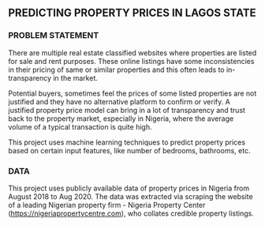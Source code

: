 ## PREDICTING PROPERTY PRICES IN LAGOS STATE

### PROBLEM STATEMENT

There are multiple real estate classified websites where properties are listed for sale and rent purposes. These online listings have some inconsistencies in their pricing of same or similar properties and this often leads to in-transparency in the market.

Potential buyers, sometimes feel the prices of some listed properties are not justified and they have no alternative platform to confirm or verify. A justified property price model can bring in a lot of transparency and trust back to the property market, especially in Nigeria, where the average volume of a typical transaction is quite high.

This project uses machine learning techniques to predict property prices based on certain input features, like number of bedrooms, bathrooms, etc.

### DATA

This project uses publicly available data of property prices in Nigeria from August 2018 to Aug 2020. The data was extracted via scraping the website of a leading Nigerian property firm - Nigeria Property Center (https://nigeriapropertycentre.com), who collates credible property listings.
